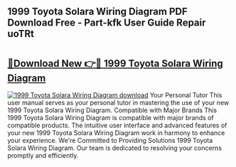 ## 1999 Toyota Solara Wiring Diagram PDF Download Free - Part-kfk User Guide Repair uoTRt

# <h2><a href="http://dfixbur.blite.top/?on=1999+Toyota+Solara+Wiring+Diagram">🔗Download New 👉🔴 1999 Toyota Solara Wiring Diagram</a></h2>

[![1999 Toyota Solara Wiring Diagram download](https://i.imgur.com/lujVjoI.png)](http://dfixbur.blite.top/?on=1999+Toyota+Solara+Wiring+Diagram)
Your Personal Tutor This user manual serves as your personal tutor in mastering the use of your new 1999 Toyota Solara Wiring Diagram. Compatible with Major Brands This 1999 Toyota Solara Wiring Diagram is compatible with major brands of compatible products. The intuitive user interface and advanced features of your new 1999 Toyota Solara Wiring Diagram work in harmony to enhance your experience. We're Committed to Providing Solutions 1999 Toyota Solara Wiring Diagram. Our team is dedicated to resolving your concerns promptly and efficiently.
